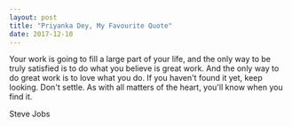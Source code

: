 ```yaml
---
layout: post
title: "Priyanka Dey, My Favourite Quote"
date: 2017-12-10
---
```


Your work is going to fill a large part of your life, and the only way to be truly satisfied is to do what you believe is great work. And the only way to do great work is to love what you do. If you haven't found it yet, keep looking. Don't settle. As with all matters of the heart, you'll know when you find it. 

Steve Jobs
